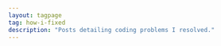 ```yaml
---
layout: tagpage
tag: how-i-fixed
description: "Posts detailing coding problems I resolved."
---
```


